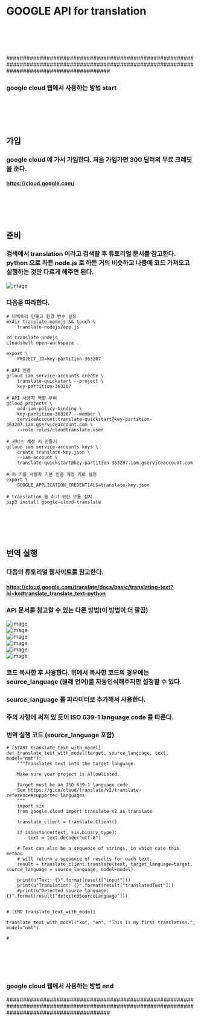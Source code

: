 # GOOGLE API for translation

### <br/><br/><br/>

###############################################################################################################################################
### google cloud 웹에서 사용하는 방법 start
### <br/><br/><br/>

## 가입
### google cloud 에 가서 가입한다. 처음 가입가면 300 달러의 무료 크레딧을 준다.
#### https://cloud.google.com/

### <br/><br/><br/>

## 준비
### 검색에서 translation 이라고 검색할 후 튜토리얼 문서를 참고한다. python 으로 하든 node.js 로 하든 거의 비슷하고 나중에 코드 가져오고 실행하는 것만 다르게 해주면 된다.
![image](https://user-images.githubusercontent.com/62974484/191546771-c0229fec-53e5-4989-9408-2b05f8b17c83.png)
### 다음을 따라한다.
```
# 디렉토리 만들고 환경 변수 설정
mkdir translate-nodejs && touch \
    translate-nodejs/app.js
    
cd translate-nodejs
cloudshell open-workspace .

export \
    PROJECT_ID=key-partition-363207
    
# API 인증
gcloud iam service-accounts create \
    translate-quickstart --project \
    key-partition-363207
    
# API 사용자 역할 부여
gcloud projects \
    add-iam-policy-binding \
    key-partition-363207 --member \
    serviceAccount:translate-quickstart@key-partition-363207.iam.gserviceaccount.com \
    --role roles/cloudtranslate.user
    
# 서비스 계정 키 만들기
gcloud iam service-accounts keys \
    create translate-key.json \
    --iam-account \
    translate-quickstart@key-partition-363207.iam.gserviceaccount.com
    
# 이 키를 사용자 기본 인증 계정 키로 설정
export \
    GOOGLE_APPLICATION_CREDENTIALS=translate-key.json
    
# translation 을 하기 위한 모듈 설치
pip3 install google-cloud-translate
```


### <br/><br/><br/> 

## 번역 실행
### 다음의 튜토리얼 웹사이트를 참고한다.
#### https://cloud.google.com/translate/docs/basic/translating-text?hl=ko#translate_translate_text-python
### API 문서를 참고할 수 있는 다른 방법(이 방법이 더 깔끔)
![image](https://user-images.githubusercontent.com/62974484/191549404-42a04f2a-e60b-4c8e-93af-bac7b43fe1b8.png) <br/> 
![image](https://user-images.githubusercontent.com/62974484/191549593-f96bf830-583b-4b99-b00d-fe6e2b78800f.png) <br/> 
![image](https://user-images.githubusercontent.com/62974484/191549671-06d42370-2b02-40ce-9912-bff1e3b131c0.png) <br/> 
![image](https://user-images.githubusercontent.com/62974484/191550023-84da8dd1-8f5f-45e4-bfd6-64f5db8072ab.png) <br/> 
![image](https://user-images.githubusercontent.com/62974484/191550179-41d59458-1f6b-4737-9289-25a2f72fbb88.png) <br/> 
![image](https://user-images.githubusercontent.com/62974484/191550290-715620fe-972a-40a2-a269-74ec9dc8f8a5.png) <br/> 
### 코드 복사한 후 사용한다. 위에서 복사한 코드의 경우에는 source_language (원래 언어)를 자동인식해주지만 설정할 수 있다.
### source_language 를 파라미터로 추가해서 사용한다.
### 주의 사항에 써져 있 듯이 ISO 639-1 language code 를 따른다.

### 번역 실행 코드 (source_language 포함)
```
# [START translate_text_with_model]
def translate_text_with_model(target, source_language, text, model="nmt"):
    """Translates text into the target language.

    Make sure your project is allowlisted.

    Target must be an ISO 639-1 language code.
    See https://g.co/cloud/translate/v2/translate-reference#supported_languages
    """
    import six
    from google.cloud import translate_v2 as translate

    translate_client = translate.Client()

    if isinstance(text, six.binary_type):
        text = text.decode("utf-8")

    # Text can also be a sequence of strings, in which case this method
    # will return a sequence of results for each text.
    result = translate_client.translate(text, target_language=target, source_language = source_language, model=model)

    print(u"Text: {}".format(result["input"]))
    print(u"Translation: {}".format(result["translatedText"]))
    #print(u"Detected source language: {}".format(result["detectedSourceLanguage"]))


# [END translate_text_with_model]

translate_text_with_model("ko", "en", "This is my first translation.", model="nmt")

# 
```

### <br/><br/><br/>

### google cloud 웹에서 사용하는 방법 end
###############################################################################################################################################
